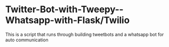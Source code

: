 # Twitter-Bot-with-Tweepy-- Whatsapp-with-Flask/Twilio
This is a script that runs through building tweetbots and a whatsapp bot for auto communication
